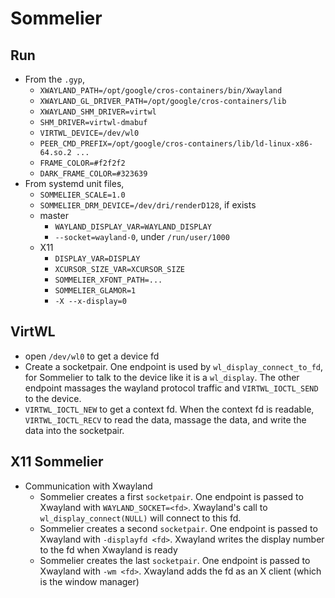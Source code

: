 # Sommelier

## Run

* From the `.gyp`,
  * `XWAYLAND_PATH=/opt/google/cros-containers/bin/Xwayland`
  * `XWAYLAND_GL_DRIVER_PATH=/opt/google/cros-containers/lib`
  * `XWAYLAND_SHM_DRIVER=virtwl`
  * `SHM_DRIVER=virtwl-dmabuf`
  * `VIRTWL_DEVICE=/dev/wl0`
  * `PEER_CMD_PREFIX=/opt/google/cros-containers/lib/ld-linux-x86-64.so.2 ...`
  * `FRAME_COLOR=#f2f2f2`
  * `DARK_FRAME_COLOR=#323639`
* From systemd unit files,
  * `SOMMELIER_SCALE=1.0`
  * `SOMMELIER_DRM_DEVICE=/dev/dri/renderD128`, if exists
  * master
    * `WAYLAND_DISPLAY_VAR=WAYLAND_DISPLAY`
    * `--socket=wayland-0`, under `/run/user/1000`
  * X11
    * `DISPLAY_VAR=DISPLAY`
    * `XCURSOR_SIZE_VAR=XCURSOR_SIZE`
    * `SOMMELIER_XFONT_PATH=...`
    * `SOMMELIER_GLAMOR=1`
    * `-X --x-display=0`

## VirtWL

* open `/dev/wl0` to get a device fd
* Create a socketpair.  One endpoint is used by `wl_display_connect_to_fd`,
  for Sommelier to talk to the device like it is a `wl_display`.  The other
  endpoint massages the wayland protocol traffic and `VIRTWL_IOCTL_SEND` to
  the device.
* `VIRTWL_IOCTL_NEW` to get a context fd.  When the context fd is readable,
  `VIRTWL_IOCTL_RECV` to read the data, massage the data, and write the data
  into the socketpair.

## X11 Sommelier

* Communication with Xwayland
  * Sommelier creates a first `socketpair`.  One endpoint is passed to
    Xwayland with `WAYLAND_SOCKET=<fd>`.  Xwayland's call to
    `wl_display_connect(NULL)` will connect to this fd.
  * Sommelier creates a second `socketpair`.  One endpoint is passed to
    Xwayland with `-displayfd <fd>`.  Xwayland writes the display number to the
    fd when Xwayland is ready
  * Sommelier creates the last `socketpair`.  One endpoint is passed to
    Xwayland with `-wm <fd>`.  Xwayland adds the fd as an X client (which is the
    window manager)
